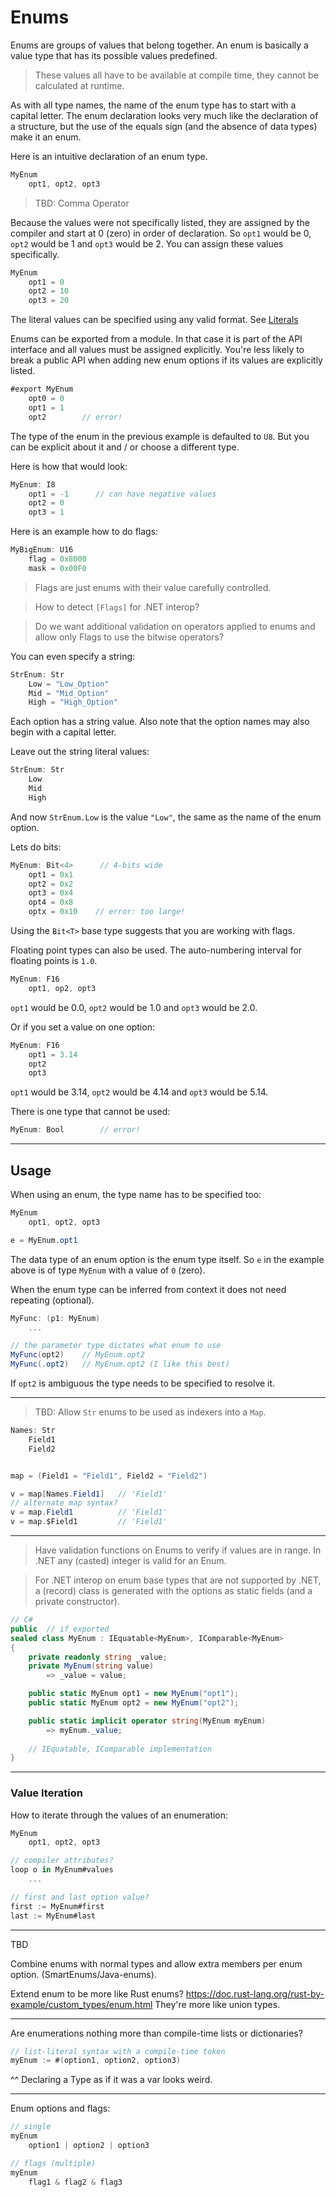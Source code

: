 # Enums

Enums are groups of values that belong together.
An enum is basically a value type that has its possible values predefined.

> These values all have to be available at compile time, they cannot be calculated at runtime.

As with all type names, the name of the enum type has to start with a capital letter. The enum declaration looks very much like the declaration of a structure, but the use of the equals sign (and the absence of data types) make it an enum.

Here is an intuitive declaration of an enum type.

```C#
MyEnum
    opt1, opt2, opt3
```

> TBD: Comma Operator

Because the values were not specifically listed, they are assigned by the compiler and start at 0 (zero) in order of declaration.
So `opt1` would be 0, `opt2` would be 1 and `opt3` would be 2. You can assign these values specifically.

```C#
MyEnum
    opt1 = 0
    opt2 = 10
    opt3 = 20
```

The literal values can be specified using any valid format. See [Literals](../lexical/literals.md)

Enums can be exported from a module. In that case it is part of the API interface and all values must be assigned explicitly. You're less likely to break a public API when adding new enum options if its values are explicitly listed.

```csharp
#export MyEnum
    opt0 = 0
    opt1 = 1
    opt2        // error!
```

The type of the enum in the previous example is defaulted to `U8`. But you can be explicit about it and / or choose a different type.

Here is how that would look:

```C#
MyEnum: I8
    opt1 = -1      // can have negative values
    opt2 = 0
    opt3 = 1
```

Here is an example how to do flags:

```C#
MyBigEnum: U16
    flag = 0x8000
    mask = 0x00F0
```

> Flags are just enums with their value carefully controlled.

> How to detect `[Flags]` for .NET interop?

> Do we want additional validation on operators applied to enums and allow only Flags to use the bitwise operators?

You can even specify a string:

```C#
StrEnum: Str
    Low = "Low_Option"
    Mid = "Mid_Option"
    High = "High_Option"
```

Each option has a string value. Also note that the option names may also begin with a capital letter.

Leave out the string literal values:

```C#
StrEnum: Str
    Low
    Mid
    High
```

And now `StrEnum.Low` is the value `"Low"`, the same as the name of the enum option.

Lets do bits:

```C#
MyEnum: Bit<4>      // 4-bits wide
    opt1 = 0x1
    opt2 = 0x2
    opt3 = 0x4
    opt4 = 0x8
    optx = 0x10    // error: too large!
```

Using the `Bit<T>` base type suggests that you are working with flags.

Floating point types can also be used. The auto-numbering interval for floating points is `1.0`.

```C#
MyEnum: F16
    opt1, op2, opt3
```

`opt1` would be 0.0, `opt2` would be 1.0 and `opt3` would be 2.0.

Or if you set a value on one option:

```C#
MyEnum: F16
    opt1 = 3.14
    opt2
    opt3
```

`opt1` would be 3.14, `opt2` would be 4.14 and `opt3` would be 5.14.

There is one type that cannot be used:

```C#
MyEnum: Bool        // error!
```

---

## Usage

When using an enum, the type name has to be specified too:

```C#
MyEnum
    opt1, opt2, opt3

e = MyEnum.opt1
```

The data type of an enum option is the enum type itself. So `e` in the example above is of type `MyEnum` with a value of `0` (zero).

When the enum type can be inferred from context it does not need repeating (optional).

```csharp
MyFunc: (p1: MyEnum)
    ...

// the parameter type dictates what enum to use
MyFunc(opt2)    // MyEnum.opt2
MyFunc(.opt2)   // MyEnum.opt2 (I like this best)
```

If `opt2` is ambiguous the type needs to be specified to resolve it.

---

> TBD: Allow `Str` enums to be used as indexers into a `Map`.

```csharp
Names: Str
    Field1
    Field2


map = (Field1 = "Field1", Field2 = "Field2")

v = map[Names.Field1]   // 'Field1'
// alternate map syntax?
v = map.Field1          // 'Field1'
v = map.$Field1         // 'Field1'
```

---

> Have validation functions on Enums to verify if values are in range. In .NET any (casted) integer is valid for an Enum.

> For .NET interop on enum base types that are not supported by .NET, a (record) class is generated with the options as static fields (and a private constructor).

```csharp
// C#
public  // if exported
sealed class MyEnum : IEquatable<MyEnum>, IComparable<MyEnum>
{
    private readonly string _value;
    private MyEnum(string value)
        => _value = value;

    public static MyEnum opt1 = new MyEnum("opt1");
    public static MyEnum opt2 = new MyEnum("opt2");

    public static implicit operator string(MyEnum myEnum)
        => myEnum._value;
    
    // IEquatable, IComparable implementation
}
```

---

### Value Iteration

How to iterate through the values of an enumeration:

```csharp
MyEnum
    opt1, opt2, opt3

// compiler attributes?
loop o in MyEnum#values
    ...

// first and last option value?
first := MyEnum#first
last := MyEnum#last
```

---

TBD

Combine enums with normal types and allow extra members per enum option. (SmartEnums/Java-enums).

Extend enum to be more like Rust enums?
https://doc.rust-lang.org/rust-by-example/custom_types/enum.html
They're more like union types.

---

Are enumerations nothing more than compile-time lists or dictionaries?

```csharp
// list-literal syntax with a compile-time token
myEnum := #(option1, option2, option3)
```

^^ Declaring a Type as if it was a var looks weird.

---

Enum options and flags:

```csharp
// single
myEnum
    option1 | option2 | option3

// flags (multiple)
myEnum
    flag1 & flag2 & flag3
```
